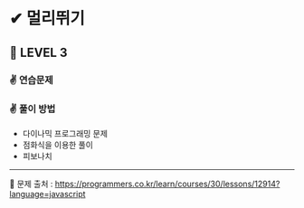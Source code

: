 # ✔ 멀리뛰기

## 🌈 LEVEL 3

### ✌ 연습문제

### ✌ 풀이 방법
- 다이나믹 프로그래밍 문제
- 점화식을 이용한 풀이
- 피보나치

<hr>

📌 문제 출처 : https://programmers.co.kr/learn/courses/30/lessons/12914?language=javascript

